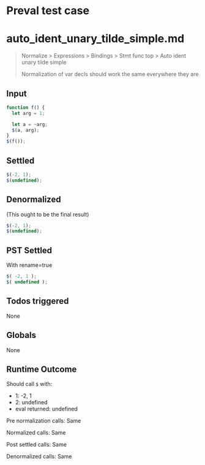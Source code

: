 # Preval test case

# auto_ident_unary_tilde_simple.md

> Normalize > Expressions > Bindings > Stmt func top > Auto ident unary tilde simple
>
> Normalization of var decls should work the same everywhere they are

## Input

`````js filename=intro
function f() {
  let arg = 1;

  let a = ~arg;
  $(a, arg);
}
$(f());
`````


## Settled


`````js filename=intro
$(-2, 1);
$(undefined);
`````


## Denormalized
(This ought to be the final result)

`````js filename=intro
$(-2, 1);
$(undefined);
`````


## PST Settled
With rename=true

`````js filename=intro
$( -2, 1 );
$( undefined );
`````


## Todos triggered


None


## Globals


None


## Runtime Outcome


Should call `$` with:
 - 1: -2, 1
 - 2: undefined
 - eval returned: undefined

Pre normalization calls: Same

Normalized calls: Same

Post settled calls: Same

Denormalized calls: Same
